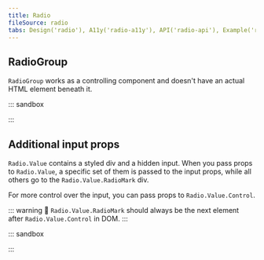 ```yaml
---
title: Radio
fileSource: radio
tabs: Design('radio'), A11y('radio-a11y'), API('radio-api'), Example('radio-code'), Changelog('radio-changelog')
---
```


## RadioGroup

`RadioGroup` works as a controlling component and doesn't have an actual HTML element beneath it.

::: sandbox

<script lang="tsx">
  export Demo from './examples/radiogroup_example.tsx';
</script>

:::

## Additional input props

`Radio.Value` contains a styled div and a hidden input. When you pass props to `Radio.Value`, a specific set of them is passed to the input props, while all others go to the `Radio.Value.RadioMark` div.

For more control over the input, you can pass props to `Radio.Value.Control`.

::: warning
:rotating_light: `Radio.Value.RadioMark` should always be the next element after `Radio.Value.Control` in DOM.
:::

::: sandbox

<script lang="tsx">
  export Demo from './examples/additional_props_for_input.tsx';
</script>

:::

